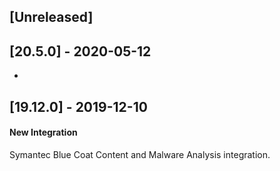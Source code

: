 ## [Unreleased]


## [20.5.0] - 2020-05-12
-

## [19.12.0] - 2019-12-10
#### New Integration
Symantec Blue Coat Content and Malware Analysis integration.
